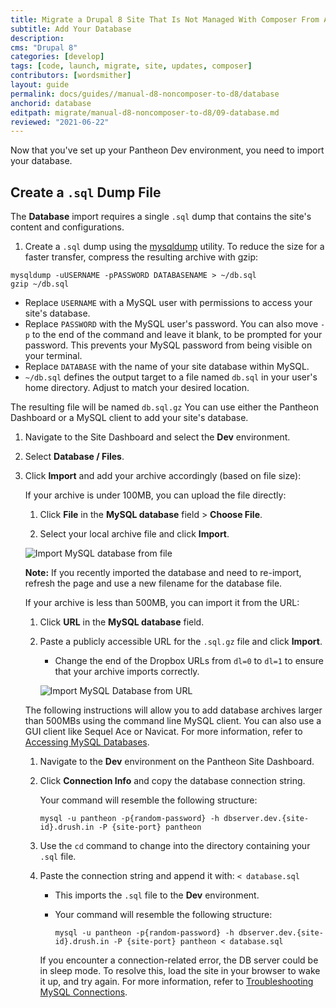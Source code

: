 ```yaml
---
title: Migrate a Drupal 8 Site That Is Not Managed With Composer From Another Platform
subtitle: Add Your Database
description: 
cms: "Drupal 8"
categories: [develop]
tags: [code, launch, migrate, site, updates, composer]
contributors: [wordsmither]
layout: guide
permalink: docs/guides//manual-d8-noncomposer-to-d8/database
anchorid: database
editpath: migrate/manual-d8-noncomposer-to-d8/09-database.md
reviewed: "2021-06-22"
---
```


Now that you've set up your Pantheon Dev environment, you need to import your database.

## Create a `.sql` Dump File

The **Database** import requires a single `.sql` dump that contains the site's content and configurations.

1. Create a `.sql` dump using the [mysqldump](https://dev.mysql.com/doc/refman/5.7/en/mysqldump.html) utility. To reduce the size for a faster transfer, compress the resulting archive with gzip:

  ```bash{promptUser: user}
  mysqldump -uUSERNAME -pPASSWORD DATABASENAME > ~/db.sql
  gzip ~/db.sql
  ```

   - Replace `USERNAME` with a MySQL user with permissions to access your site's database.
   - Replace `PASSWORD` with the MySQL user's password. You can also move `-p` to the end of the command and leave it blank, to be prompted for your password. This prevents your MySQL password from being visible on your terminal.
   - Replace `DATABASE` with the name of your site database within MySQL.
   - `~/db.sql` defines the output target to a file named `db.sql` in your user's home directory. Adjust to match your desired location.

  The resulting file will be named `db.sql.gz` You can use either the Pantheon Dashboard or a MySQL client to add your site's database.

1. Navigate to the Site Dashboard and select the **<span class="fa fa-wrench"></span> Dev** environment.

1. Select **<span class="fa fa-server"></span> Database / Files**.

1. Click **Import** and add your archive accordingly (based on file size):

    <TabList>

    <Tab title="Up to 100MBs" id="100mbs" active={true}>

    If your archive is under 100MB, you can upload the file directly:

    1. Click **File** in the **MySQL database** field > **Choose File**.

    1. Select your local archive file and click **Import**.

      ![Import MySQL database from file](../../../../images/dashboard/import-mysql-file.png)

    **Note:** If you recently imported the database and need to re-import, refresh the page and use a new filename for the database file.

    </Tab>

    <Tab title="Up to 500MBs" id="500mbs">

    If your archive is less than 500MB, you can import it from the URL:

    1. Click **URL** in the **MySQL database** field.

    1. Paste a publicly accessible URL for the `.sql.gz` file and click **Import**.

       - Change the end of the Dropbox URLs from `dl=0` to `dl=1` to ensure that your archive imports correctly.

       ![Import MySQL Database from URL](../../../../images/dashboard/import-mysql-url.png)

    </Tab>

    <Tab title="Over 500MBs" id="500mbsplus">

    The following instructions will allow you to add database archives larger than 500MBs using the command line MySQL client. You can also use a GUI client like Sequel Ace or Navicat. For more information, refer to [Accessing MySQL Databases](/mysql-access).

    1. Navigate to the **<span class="glyphicons glyphicons-wrench"></span> Dev** environment on the Pantheon Site Dashboard.

    1. Click **Connection Info** and copy the database connection string.

       Your command will resemble the following structure:

       ```bash{promptUser: user}
       mysql -u pantheon -p{random-password} -h dbserver.dev.{site-id}.drush.in -P {site-port} pantheon
       ```

    1. Use the `cd` command to change into the directory containing your `.sql` file.

    1. Paste the connection string and append it with: `< database.sql`

       - This imports the `.sql` file to the **<span class="fa fa-wrench"></span> Dev** environment.

       - Your command will resemble the following structure:

         ```bash{promptUser: user}
         mysql -u pantheon -p{random-password} -h dbserver.dev.{site-id}.drush.in -P {site-port} pantheon < database.sql
         ```

       If you encounter a connection-related error, the DB server could be in sleep mode. To resolve this, load the site in your browser to wake it up, and try again. For more information, refer to [Troubleshooting MySQL Connections](/mysql-access/#troubleshooting-mysql-connections).

    </Tab>

    </TabList>
